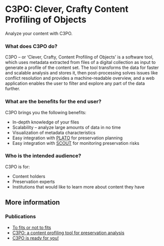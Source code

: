 # C3PO: Clever, Crafty Content Profiling of Objects

Analyze your content with C3PO.

### What does C3PO do?

C3PO – or ‘Clever, Crafty, Content Profiling of Objects’ is a software tool, which uses metadata extracted from files of a digital collection as input to generate a profile of the content set. The tool transforms the data for faster and scalable analysis and stores it, then post-processing solves issues like conflict resolution and provides a machine-readable overview, and a web application enables the user to filter and explore any part of the data further.

### What are the benefits for the end user?

C3PO brings you the following benefits:

* In-depth knowledge of your files
* Scalability – analyze large amounts of data in no time
* Visualization of metadata characteristics
* Easy integration with [PLATO](http://ifs.tuwien.ac.at/dp/plato/) for preservation planning
* Easy integration with [SCOUT](http://openplanets.github.io/scout/) for monitoring preservation risks

### Who is the intended audience?

C3PO is for:

* Content holders
* Preservation experts
* Institutions that would like to learn more about content they have

## More information

### Publications

* [To fits or not to fits](http://www.openplanetsfoundation.org/blogs/2012-07-27-fits-or-not-fits)
* [C3PO: a content profiling tool for preservation analysis](http://www.openplanetsfoundation.org/blogs/2012-11-19-c3po-content-profiling-tool-preservation-analysis)
* [C3PO is ready for you!](http://www.openplanetsfoundation.org/blogs/2013-05-20-c3po-ready-you)
